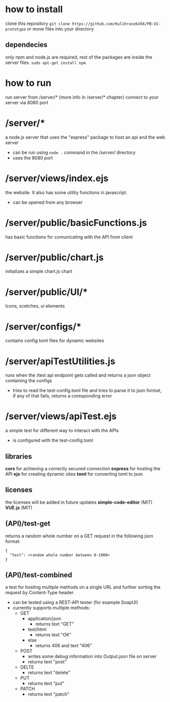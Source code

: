 # how to install
clone this repository
```git clone https://github.com/Kulihrasek456/PB-UI-prototype```
or move files into your directory

## dependecies
only npm and node.js are required, rest of the packages are inside the server files.
```sudo apt-get install npm```


# how to run
run server from /server/* (more info in /server/* chapter)
connect to your server via 8080 port




# /server/*
a node.js server that uses the "express" package to host an api and the web server 

- can be run using `node .` command in the */server/* directory
- uses the 8080 port

# /server/views/index.ejs
the website. It also has some utility functions in javascript.

- can be opened from any browser

# /server/public/basicFunctions.js
has basic functions for comunicating with the API from client

# /server/public/chart.js
initializes a simple chart.js chart

# /server/public/UI/*
Icons, scetches, ui elements 

# /server/configs/*
contains config toml files for dynamic websites

# /server/apiTestUtilities.js 
runs when the /test api endpoint gets called and returns a json object containing the configs

- tries to read the test-config.toml file and tries to parse it to json format, if any of that fails, returns a coresponding error

# /server/views/apiTest.ejs
a simple test for different way to interact with the APIs

- is configured with the test-config.toml





## libraries
**cors** for achieving a correctly secured connection 
**express** for hosting the API
**ejs** for creating dynamic sites
**toml** for converting toml to json

## licenses
the licenses will be added in future updates
**simple-code-editor**   (MIT)
**VUE.js**               (MIT)


## (API)/test-get 
returns a random whole number on a GET request in the following json format: 
```
{
  "test": <random whole number between 0-1000>
}
```

## (API)/test-combined 
a test for hosting multiple methods on a single URL and further sorting the request by Content-Type header.

- can be tested using a REST-API tester (for example SoapUI)
- currently supports multiple methods:
	- GET
		- application/json
			- returns text "GET"
		- text/html
			- returns text "OK"
		- else
			- returns 406 and text "406"
	- POST
		- writes some debug information into Output.json file on server
		- returns text "post"
	- DELTE
		- returns text "delete"
	- PUT
		- returns text "put"
	- PATCH
		- returns text "patch"




